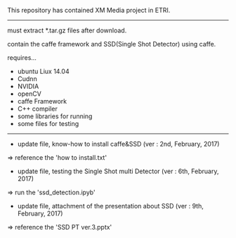 This repository has contained XM Media project in ETRI.

********************************************************************

must extract *.tar.gz files after download.

contain the caffe framework and SSD(Single Shot Detector) using caffe.

requires...

- ubuntu Liux 14.04
- Cudnn
- NVIDIA
- openCV
- caffe Framework
- C++ compiler
- some libraries for running
- some files for testing


********************************************************************

* update file, know-how to install caffe&SSD  (ver : 2nd, February, 2017)

 => reference the 'how to install.txt'
 

* update file, testing the Single Shot multi Detector (ver : 6th, February, 2017)

 => run the 'ssd_detection.ipyb'


* update file, attachment of the presentation about SSD (ver : 9th, February, 2017)

 => reference the 'SSD PT ver.3.pptx'
